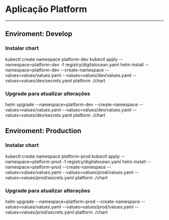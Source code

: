 # Aplicação Platform
---------------

## Enviroment: Develop

### Instalar chart
  kubectl create namespace platform-dev
  kubectl apply --namespace=platform-dev -f registry/digitalocean.yaml
  helm install --namespace=platform-dev --create-namespace --values=values/values.yaml --values=values/dev/values.yaml --values=values/dev/secrets.yaml platform ./chart

### Upgrade para atualizar alterações
  helm upgrade --namespace=platform-dev --create-namespace --values=values/values.yaml --values=values/dev/values.yaml --values=values/dev/secrets.yaml platform ./chart

## Enviroment: Production

### Instalar chart
  kubectl create namespace platform-prod
  kubectl apply --namespace=platform-prod -f registry/digitalocean.yaml
  helm install --namespace=platform-prod --create-namespace --values=values/values.yaml --values=values/prod/values.yaml --values=values/prod/secrets.yaml platform ./chart

### Upgrade para atualizar alterações
  helm upgrade --namespace=platform-prod --create-namespace --values=values/values.yaml --values=values/prod/values.yaml --values=values/prod/secrets.yaml platform ./chart